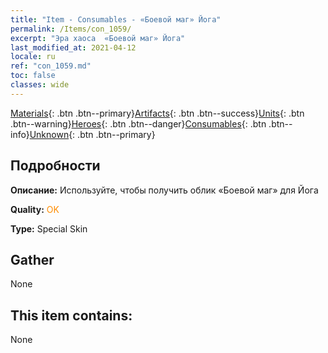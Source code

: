 ```yaml
---
title: "Item - Consumables - «Боевой маг» Йога"
permalink: /Items/con_1059/
excerpt: "Эра хаоса  «Боевой маг» Йога"
last_modified_at: 2021-04-12
locale: ru
ref: "con_1059.md"
toc: false
classes: wide
---
```

 [Materials](/ru/Items/){: .btn .btn--primary}[Artifacts](/ru/Items/Artifacts/){: .btn .btn--success}[Units](/ru/Items/Units/){: .btn .btn--warning}[Heroes](/ru/Items/Heroes/){: .btn .btn--danger}[Consumables](/ru/Items/Consumables/){: .btn .btn--info}[Unknown](/ru/Items/Unknown/){: .btn .btn--primary}

## Подробности
 **Описание:** Используйте, чтобы получить облик «Боевой маг» для Йога

 **Quality:** <span style="color: #FF8C00">OK</span>

 **Type:** Special Skin

## Gather

  None

## This item contains:

  None

